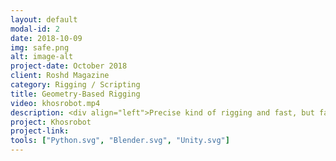 ```yaml
---
layout: default
modal-id: 2
date: 2018-10-09
img: safe.png
alt: image-alt
project-date: October 2018
client: Roshd Magazine
category: Rigging / Scripting
title: Geometry-Based Rigging
video: khosrobot.mp4
description: <div align="left">Precise kind of rigging and fast, but fairly hard to implement. It is mostly useful for mechanical rigs because of pseudo-primitive shapes that are naturally used in them but also applicable to organics with some approximations.<br><br>This rig includes some interesting applications of calculus and geometrical algorithms. For example, the main wheel of the character rolls precisely on its bottom surface and never enters it. The surface itself has a controller and can be transformed separately. Newton-Raphson method is used here to solve corresponding equations(Sounds weird but it's real!). Character's teeth push each other aside when they collide using simple calculations. Notice to rotation of elbow hinges and telescope feature of arms. A bunch of 3d-geometry equations handles those. And finally like most mechanical riggings, some linear algebra is taken into account to handle crown, eyes and hand motions.<br><br>I've done this rig for an AR project. Geometry-based rigs like this can be easily exported to game engines and can be used in mobile platforms because they are low-level and fast.</div>
project: Khosrobot
project-link: 
tools: ["Python.svg", "Blender.svg", "Unity.svg"]
---
```

